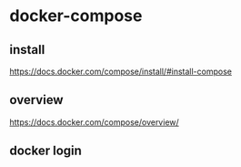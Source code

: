 # docker-compose 

## install

https://docs.docker.com/compose/install/#install-compose

## overview

https://docs.docker.com/compose/overview/

## docker login






